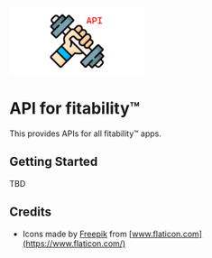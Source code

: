 <div>
    <img src="https://raw.githubusercontent.com/fitability/.github/main/assets/github-repo-api-3840x1920.png" width="240" height="120">
</div>

# API for fitability:tm: #

This provides APIs for all fitability:tm: apps.


## Getting Started ##

TBD


## Credits ##

* Icons made by [Freepik](https://www.flaticon.com/authors/freepik) from [www.flaticon.com](https://www.flaticon.com/)
